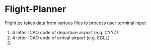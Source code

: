 # Flight-Planner
Flight.py takes data from various files to process user terminal input
1. 4 letter ICAO code of departure airport (e.g. CYYZ)
2. 4 letter ICAO code of arrival airport (e.g. EGLL)
3. 
